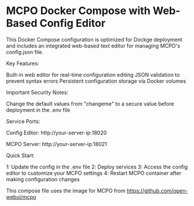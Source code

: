 # MCPO Docker Compose with Web-Based Config Editor
This Docker Compose configuration is optimized for Dockge deployment and includes an integrated web-based text editor for managing MCPO's config.json file.

Key Features:

  Built-in web editor for real-time configuration editing
  JSON validation to prevent syntax errors
  Persistent configuration storage via Docker volumes

Important Security Notes:

  Change the default values from "changeme" to a secure value before deployment in the .env file

Service Ports:

  Config Editor: http://your-server-ip:18020 

  MCPO Server: http://your-server-ip:18021 

Quick Start:

1: Update the config in the .env file
2: Deploy services
3: Access the config editor to customize your MCPO settings
4: Restart MCPO container after making configuration changes


This compose file uses the image for MCPO from https://github.com/open-webui/mcpo
